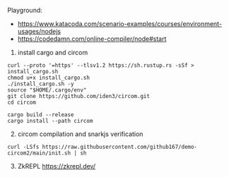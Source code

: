 Playground:

- https://www.katacoda.com/scenario-examples/courses/environment-usages/nodejs
- https://codedamn.com/online-compiler/node#start

1. install cargo and circom
```
curl --proto '=https' --tlsv1.2 https://sh.rustup.rs -sSf > install_cargo.sh
chmod u+x install_cargo.sh
./install_cargo.sh -y
source "$HOME/.cargo/env"
git clone https://github.com/iden3/circom.git
cd circom

cargo build --release
cargo install --path circom

```

2. circom compilation and snarkjs verification
```
curl -LSfs https://raw.githubusercontent.com/github167/demo-circom2/main/init.sh | sh

```
3. ZkREPL
https://zkrepl.dev/

